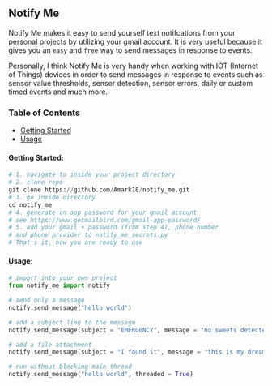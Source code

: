 ## Notify Me
Notify Me makes it easy to send yourself text notifcations from your personal projects by utilizing your gmail account. It is very useful because it gives you an `easy` and `free` way to send messages in response to events.

Personally, I think Notify Me is very handy when working with IOT (Internet of Things) devices in order to send messages in response to events such as sensor value thresholds, sensor detection, sensor errors, daily or custom timed events and much more.

### Table of Contents
- [Getting Started](#getting-started)
- [Usage](#usage)

#### Getting Started:
```python
# 1. navigate to inside your project directory
# 2. clone repo
git clone https://github.com/Amark18/notify_me.git
# 3. go inside directory
cd notify_me
# 4. generate an app password for your gmail account 
# see https://www.getmailbird.com/gmail-app-password/
# 5. add your gmail + password (from step 4), phone number
# and phone provider to notify_me_secrets.py
# That's it, now you are ready to use
```

#### Usage:

```python
# import into your own project
from notify_me import notify

# send only a message
notify.send_message("hello world")

# add a subject line to the message
notify.send_message(subject = "EMERGENCY", message = "no sweets detected in fridge!")

# add a file attachment
notify.send_message(subject = "I found it", message = "this is my dream car", file_attachment = "path_to_car_file")

# run without blocking main thread
notify.send_message("hello world", threaded = True)
```
